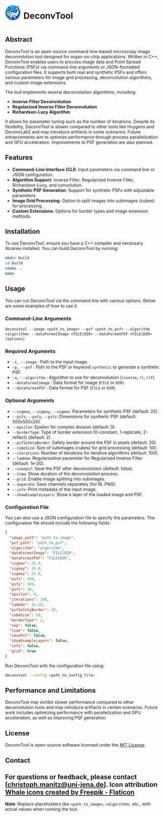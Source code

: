 <div style="display: flex; align-items: center;">
    <img src="icon.png" alt="Whale Icon" width="50" height="50" style="margin-right: 10px;">
    <h1>DeconvTool</h1>
</div>

## Abstract

DeconvTool is an open-source command-line-based microscopy image deconvolution tool designed for organ-on-chip applications. Written in C++, DeconvTool enables users to process image data and Point Spread Functions (PSFs) via command-line arguments or JSON-formatted configuration files. It supports both real and synthetic PSFs and offers various parameters for image grid processing, deconvolution algorithms, and custom image extensions.

The tool implements several deconvolution algorithms, including:
- **Inverse Filter Deconvolution**
- **Regularized Inverse Filter Deconvolution**
- **Richardson-Lucy Algorithm**

It allows for parameter tuning such as the number of iterations. Despite its flexibility, DeconvTool is slower compared to other tools like Huygens and DeconvLab2 and may introduce artifacts in some scenarios. Future enhancements aim to optimize performance through process parallelization and GPU acceleration. Improvements to PSF generation are also planned.

## Features

- **Command-Line Interface (CLI)**: Input parameters via command line or JSON configuration.
- **Algorithm Support**: Inverse Filter, Regularized Inverse Filter, Richardson-Lucy, and convolution.
- **Synthetic PSF Generation**: Support for synthetic PSFs with adjustable parameters.
- **Image Grid Processing**: Option to split images into subimages (cubes) for processing.
- **Custom Extensions**: Options for border types and image extension methods.

## Installation

To use DeconvTool, ensure you have a C++ compiler and necessary libraries installed. You can build DeconvTool by running:

```bash
mkdir build
cd build
cmake ..
make
```

## Usage

You can run DeconvTool via the command line with various options. Below are some examples of how to use it.

### Command-Line Arguments

```
deconvtool --image <path_to_image> --psf <path_to_psf> --algorithm <algorithm> --dataFormatImage <FILE|DIR> --dataFormatPSF <FILE|DIR> [options]
```

### Required Arguments

- `-i, --image` : Path to the input image.
- `-p, --psf` : Path to the PSF or keyword `synthetic` to generate a synthetic PSF.
- `-a, --algorithm` : Algorithm to use for deconvolution (`inverse`, `rl`, `rif`).
- `--dataFormatImage` : Data format for image (`FILE` or `DIR`).
- `--dataFormatPSF` : Data format for PSF (`FILE` or `DIR`).

### Optional Arguments

- `--sigmax`, `--sigmay`, `--sigmaz`: Parameters for synthetic PSF (default: 25).
- `--psfx`, `--psfy`, `--psfz`: Dimensions for synthetic PSF (default: 500x500x20).
- `--epsilon`: Epsilon for complex division (default: 0).
- `--borderType`: Type of border extension (0-constant, 1-replicate, 2-reflect) (default: 2).
- `--psfSafetyBorder`: Safety border around the PSF in pixels (default: 20).
- `--cubeSize`: Size of subimages (cubes) for grid processing (default: 50).
- `--iterations`: Number of iterations for iterative algorithms (default: 100).
- `--lambda`: Regularization parameter for Regularized Inverse Filter (default: 1e-20).
- `--savepsf`: Save the PSF after deconvolution (default: false).
- `--time`: Show duration of the deconvolution process.
- `--grid`: Enable image splitting into subimages.
- `--separate`: Save channels separately (for RL PNG).
- `--info`: Print metadata of the input image.
- `--showExampleLayers`: Show a layer of the loaded image and PSF.

### Configuration File

You can also use a JSON configuration file to specify the parameters. The configuration file should include the following fields:

```json
{
  "image_path": "path_to_image",
  "psf_path": "path_to_psf",
  "algorithm": "algorithm",
  "dataFormatImage": "FILE|DIR",
  "dataFormatPSF": "FILE|DIR",
  "sigmax": 25.0,
  "sigmay": 25.0,
  "sigmaz": 25.0,
  "psfx": 500,
  "psfy": 500,
  "psfz": 20,
  "epsilon": 0,
  "iterations": 100,
  "lambda": 1e-20,
  "psfSafetyBorder": 20,
  "cubeSize": 50,
  "borderType": 2,
  "sep": false,
  "time": false,
  "savePsf": false,
  "showExampleLayers": false,
  "info": false,
  "grid": true
}
```

Run DeconvTool with the configuration file using:

```bash
deconvtool --config <path_to_config_file>
```

## Performance and Limitations

DeconvTool may exhibit slower performance compared to other deconvolution tools and may introduce artifacts in certain scenarios. Future work includes optimizing performance with parallelization and GPU acceleration, as well as improving PSF generation.

## License

DeconvTool is open-source software licensed under the [MIT License](LICENSE). 

## Contact

For questions or feedback, please contact [christoph.manitz@uni-jena.de].
Icon attribution <a href="https://www.flaticon.com/free-icons/whale" title="whale icons">Whale icons created by Freepik - Flaticon</a>
---

**Note**: Replace placeholders like `<path_to_image>`, `<algorithm>`, etc., with actual values when running the tool.

